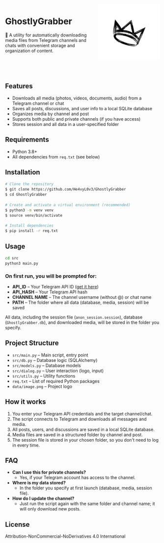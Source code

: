 <img src="./data/image.png" align="right" width="200px" />

<div align="left">

# GhostlyGrabber

👻 A utility for automatically downloading media files from Telegram channels and chats with convenient storage and organization of content.

</div>

<br />
<br />
<br />

## Features
- Downloads all media (photos, videos, documents, audio) from a Telegram channel or chat
- Saves all posts, discussions, and user info to a local SQLite database
- Organizes media by channel and post
- Supports both public and private channels (if you have access)
- Stores session and all data in a user-specified folder

## Requirements
- Python 3.8+
- All dependencies from `req.txt` (see below)

## Installation

```bash
# Clone the repository
$ git clone https://github.com/He4vyL0v3/GhostlyGrabber
$ cd GhostlyGrabber

# Create and activate a virtual environment (recommended)
$ python3 -m venv venv
$ source venv/bin/activate

# Install dependencies
$ pip install -r req.txt
```

## Usage

```bash
cd src
python3 main.py
```

### On first run, you will be prompted for:
- **API_ID** – Your Telegram API ID ([get it here](https://my.telegram.org/))
- **API_HASH** – Your Telegram API hash
- **CHANNEL NAME** – The channel username (without @) or chat name
- **PATH** – The folder where all data (database, media, session) will be saved

All data, including the session file (`anon_session.session`), database (`GhostlyGrabber.db`), and downloaded media, will be stored in the folder you specify.

## Project Structure
- `src/main.py` – Main script, entry point
- `src/db.py` – Database logic (SQLAlchemy)
- `src/models.py` – Database models
- `src/dialog.py` – User interaction (logo, input)
- `src/utils.py` – Utility functions
- `req.txt` – List of required Python packages
- `data/image.png` – Project logo

## How it works
1. You enter your Telegram API credentials and the target channel/chat.
2. The script connects to Telegram and downloads all messages and media.
3. All posts, users, and discussions are saved in a local SQLite database.
4. Media files are saved in a structured folder by channel and post.
5. The session file is stored in your chosen folder, so you don't need to log in every time.

## FAQ
- **Can I use this for private channels?**
  - Yes, if your Telegram account has access to the channel.
- **Where is my data stored?**
  - In the folder you specify at first launch (database, media, session file).
- **How do I update the channel?**
  - Just run the script again with the same folder and channel name; it will only download new posts.

## License
Attribution-NonCommercial-NoDerivatives 4.0 International
